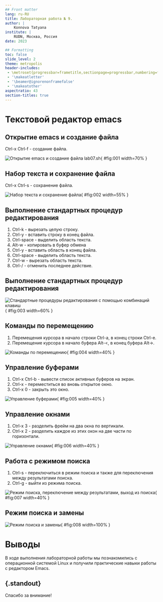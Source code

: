 ```yaml
---
## Front matter
lang: ru-RU
title: Лабораторная работа № 9.
author: |
	Konnova Tatyana
institute: |
	RUDN, Москва, Россия
date: 2023

## Formatting
toc: false
slide_level: 2
theme: metropolis
header-includes: 
 - \metroset{progressbar=frametitle,sectionpage=progressbar,numbering=fraction}
 - '\makeatletter'
 - '\beamer@ignorenonframefalse'
 - '\makeatother'
aspectratio: 43
section-titles: true
---
```


# Текстовой редактор emacs

## Открытие emacs и создание файла 

Ctrl-x Ctrl-f - создание файла.

![Открытие emacs и создание файла lab07.sh](image/1.png){ #fig:001 width=70% }

## Набор текста и сохранение файла

Ctrl-x Ctrl-s - сохранение файла.

![Набор текста и сохранение файла](image/2.png){ #fig:002 width=55% }

## Выполнение стандартных процедур редактирования

1. Ctrl-k - вырезать целую строку.
2. Ctrl-y - вставить строку в конец файла. 
3. Ctrl-space - выделить область текста.
4. Alt-w - копировать в буфер обмена 
5. Ctrl-y - вставить область в конец файла.
6. Ctrl-space - выделить область текста. 
7. Ctrl-w - вырезать область текста.
8. Ctrl-/ - отменить последнее действие.

## Выполнение стандартных процедур редактирования

![Стандартные процедуры редактирования с помощью комбинаций клавиш](image/3.png){ #fig:003 width=60% }

## Команды по перемещению

1. Перемещения курсора в начало строки Ctrl-a, в конец строки Ctrl-e. 
2. Перемещение курсора в начало буфера Alt-<, в конец буфера Alt->.

![Команды по перемещению](image/4.png){ #fig:004 width=40% }

## Управление буферами

1. Ctrl-x Ctrl-b - вывести список активных буферов на экран.
2. Ctrl-x - переместиться во вновь открытое окно.
3. Ctrl-x 0 - закрыть это окно.

![Управление буферами](image/5.png){ #fig:005 width=40% }

## Управление окнами

1. Ctrl-x 3 - разделить фрейм на два окна по вертикали.
2. Ctrl-x 2 - разделить каждое из этих окон на две части по горизонтали.

![Управление окнами](image/6.png){ #fig:006 width=40% }

## Работа с режимом поиска

1. Ctrl-s - переключиться в режим поиска и также для переключения между результатами поиска. 
2. Ctrl-g - выйти из режима поиска.

![Режим поиска, переключение между результатами, выход из поиска](image/7.png){ #fig:007 width=40% }

## Режим поиска и замены
	
![Режим поиска и замены](image/8.png){ #fig:008 width=100% }


# Выводы

В ходе выполнения лабораторной работы мы познакомились с операционной системой Linux и получили практические навыки работы с редактором Emacs.


## {.standout}

Спасибо за внимание!
